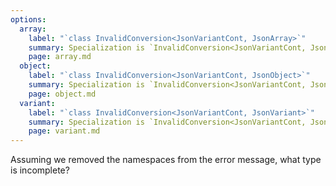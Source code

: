 ```yaml
---
options:
  array:
    label: "`class InvalidConversion<JsonVariantCont, JsonArray>`"
    summary: Specialization is `InvalidConversion<JsonVariantCont, JsonArray>`
    page: array.md
  object:
    label: "`class InvalidConversion<JsonVariantCont, JsonObject>`"
    summary: Specialization is `InvalidConversion<JsonVariantCont, JsonObject>`
    page: object.md
  variant:
    label: "`class InvalidConversion<JsonVariantCont, JsonVariant>`"
    summary: Specialization is `InvalidConversion<JsonVariantCont, JsonVariant>`
    page: variant.md
---
```


Assuming we removed the namespaces from the error message, what type is incomplete?

